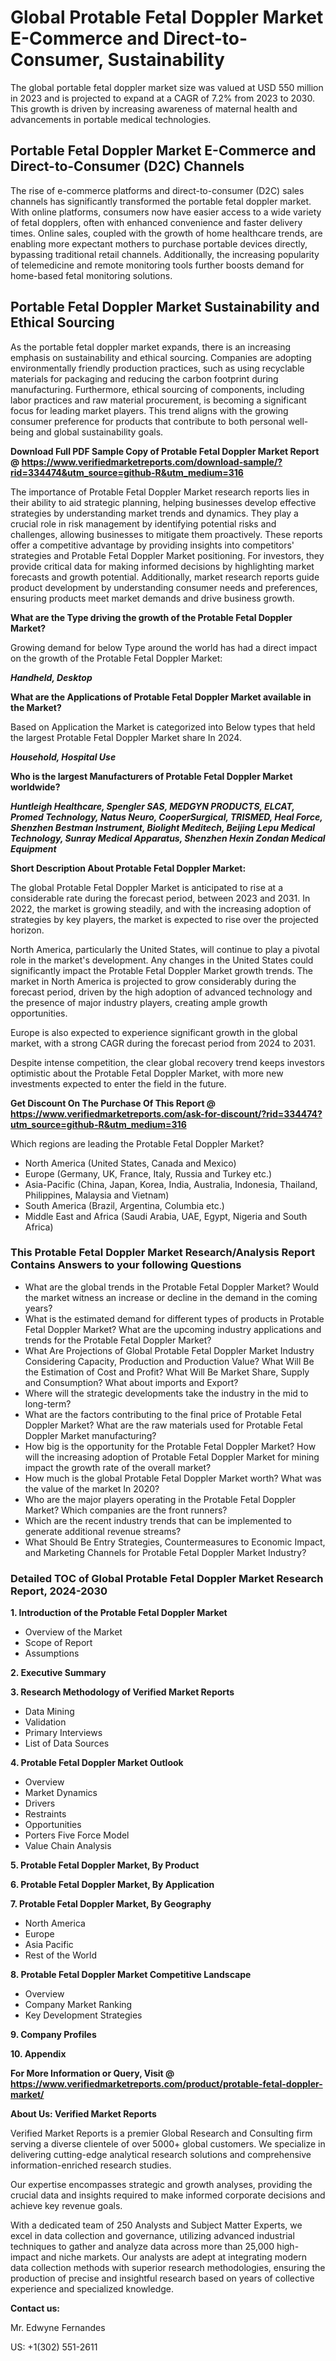 <h1>Global Protable Fetal Doppler Market E-Commerce and Direct-to-Consumer, Sustainability</h1><p class=""><p>The global portable fetal doppler market size was valued at USD 550 million in 2023 and is projected to expand at a CAGR of 7.2% from 2023 to 2030. This growth is driven by increasing awareness of maternal health and advancements in portable medical technologies.</p><h2>Portable Fetal Doppler Market E-Commerce and Direct-to-Consumer (D2C) Channels</h2><p>The rise of e-commerce platforms and direct-to-consumer (D2C) sales channels has significantly transformed the portable fetal doppler market. With online platforms, consumers now have easier access to a wide variety of fetal dopplers, often with enhanced convenience and faster delivery times. Online sales, coupled with the growth of home healthcare trends, are enabling more expectant mothers to purchase portable devices directly, bypassing traditional retail channels. Additionally, the increasing popularity of telemedicine and remote monitoring tools further boosts demand for home-based fetal monitoring solutions.</p><h2>Portable Fetal Doppler Market Sustainability and Ethical Sourcing</h2><p>As the portable fetal doppler market expands, there is an increasing emphasis on sustainability and ethical sourcing. Companies are adopting environmentally friendly production practices, such as using recyclable materials for packaging and reducing the carbon footprint during manufacturing. Furthermore, ethical sourcing of components, including labor practices and raw material procurement, is becoming a significant focus for leading market players. This trend aligns with the growing consumer preference for products that contribute to both personal well-being and global sustainability goals.</p></p><p class=""><strong>Download Full PDF Sample Copy of Protable Fetal Doppler Market Report @ <a href="https://www.verifiedmarketreports.com/download-sample/?rid=334474&utm_source=github-R&utm_medium=316" target="_blank">https://www.verifiedmarketreports.com/download-sample/?rid=334474&utm_source=github-R&utm_medium=316</a></strong></p><p>The importance of&nbsp;Protable Fetal Doppler Market research reports lies in their ability to aid strategic planning, helping businesses develop effective strategies by understanding market trends and dynamics. They play a crucial role in risk management by identifying potential risks and challenges, allowing businesses to mitigate them proactively. These reports offer a competitive advantage by providing insights into competitors' strategies and Protable Fetal Doppler Market positioning. For investors, they provide critical data for making informed decisions by highlighting market forecasts and growth potential. Additionally, market research reports guide product development by understanding consumer needs and preferences, ensuring products meet market demands and drive business growth.</p><p><strong>What are the&nbsp;Type driving the growth of the Protable Fetal Doppler Market?</strong></p><p id="" class="">Growing demand for below Type around the world has had a direct impact on the growth of the Protable Fetal Doppler Market:</p><p class=""><em><strong>Handheld, Desktop</strong></em></p><p class=""><strong>What are the&nbsp;Applications&nbsp;of Protable Fetal Doppler Market available in the Market?</strong></p><p id="" class="">Based on Application the Market is categorized into Below types that held the largest Protable Fetal Doppler Market share In 2024.</p><p class=""><em><strong>Household, Hospital Use</strong></em></p><p class=""><strong>Who is the largest Manufacturers of Protable Fetal Doppler Market worldwide?</strong></p><p><em><strong>Huntleigh Healthcare, Spengler SAS, MEDGYN PRODUCTS, ELCAT, Promed Technology, Natus Neuro, CooperSurgical, TRISMED, Heal Force, Shenzhen Bestman Instrument, Biolight Meditech, Beijing Lepu Medical Technology, Sunray Medical Apparatus, Shenzhen Hexin Zondan Medical Equipment</strong></em></p><p id="" class=""><strong>Short Description About Protable Fetal Doppler Market:</strong></p><p>The global Protable Fetal Doppler Market is anticipated to rise at a considerable rate during the forecast period, between 2023 and 2031. In 2022, the market is growing steadily, and with the increasing adoption of strategies by key players, the market is expected to rise over the projected horizon.</p><p>North America, particularly the United States, will continue to play a pivotal role in the market's development. Any changes in the United States could significantly impact the Protable Fetal Doppler Market growth trends. The market in North America is projected to grow considerably during the forecast period, driven by the high adoption of advanced technology and the presence of major industry players, creating ample growth opportunities.</p><p>Europe is also expected to experience significant growth in the global market, with a strong CAGR during the forecast period from 2024 to 2031.</p><p>Despite intense competition, the clear global recovery trend keeps investors optimistic about the Protable Fetal Doppler Market, with more new investments expected to enter the field in the future.</p><p id="" class=""><strong>Get Discount On The Purchase Of This Report @ <a href="https://www.verifiedmarketreports.com/ask-for-discount/?rid=334474?utm_source=github-R&utm_medium=316" target="_blank">https://www.verifiedmarketreports.com/ask-for-discount/?rid=334474?utm_source=github-R&utm_medium=316</a></strong></p><p class="">Which regions are leading the Protable Fetal Doppler Market?</p><ul><li>North America (United States, Canada and Mexico)</li><li>Europe (Germany, UK, France, Italy, Russia and Turkey etc.)</li><li>Asia-Pacific (China, Japan, Korea, India, Australia, Indonesia, Thailand, Philippines, Malaysia and Vietnam)</li><li>South America (Brazil, Argentina, Columbia etc.)</li><li>Middle East and Africa (Saudi Arabia, UAE, Egypt, Nigeria and South Africa)</li></ul><h3 id="" class="">This Protable Fetal Doppler Market Research/Analysis Report Contains Answers to your following Questions</h3><ul><li>What are the global trends in the Protable Fetal Doppler Market? Would the market witness an increase or decline in the demand in the coming years?</li><li>What is the estimated demand for different types of products in Protable Fetal Doppler Market? What are the upcoming industry applications and trends for the Protable Fetal Doppler Market?</li><li>What Are Projections of Global Protable Fetal Doppler Market Industry Considering Capacity, Production and Production Value? What Will Be the Estimation of Cost and Profit? What Will Be Market Share, Supply and Consumption? What about imports and Export?</li><li>Where will the strategic developments take the industry in the mid to long-term?</li><li>What are the factors contributing to the final price of Protable Fetal Doppler Market? What are the raw materials used for Protable Fetal Doppler Market manufacturing?</li><li>How big is the opportunity for the Protable Fetal Doppler Market? How will the increasing adoption of Protable Fetal Doppler Market for mining impact the growth rate of the overall market?</li><li>How much is the global Protable Fetal Doppler Market worth? What was the value of the market In 2020?</li><li>Who are the major players operating in the Protable Fetal Doppler Market? Which companies are the front runners?</li><li>Which are the recent industry trends that can be implemented to generate additional revenue streams?</li><li>What Should Be Entry Strategies, Countermeasures to Economic Impact, and Marketing Channels for Protable Fetal Doppler Market Industry?</li></ul><h3 id="" class="">Detailed TOC of Global Protable Fetal Doppler Market Research Report, 2024-2030</h3><p id="" class=""><strong>1. Introduction of the Protable Fetal Doppler Market</strong></p><ul><li>Overview of the Market</li><li>Scope of Report</li><li>Assumptions</li></ul><p id="" class=""><strong>2. Executive Summary</strong></p><p id="" class=""><strong>3. Research Methodology of Verified Market Reports</strong></p><ul><li>Data Mining</li><li>Validation</li><li>Primary Interviews</li><li>List of Data Sources</li></ul><p id="" class=""><strong>4. Protable Fetal Doppler Market Outlook</strong></p><ul><li>Overview</li><li>Market Dynamics</li><li>Drivers</li><li>Restraints</li><li>Opportunities</li><li>Porters Five Force Model</li><li>Value Chain Analysis</li></ul><p id="" class=""><strong>5. Protable Fetal Doppler Market, By Product</strong></p><p id="" class=""><strong>6. Protable Fetal Doppler Market, By Application</strong></p><p id="" class=""><strong>7. Protable Fetal Doppler Market, By Geography</strong></p><ul><li>North America</li><li>Europe</li><li>Asia Pacific</li><li>Rest of the World</li></ul><p id="" class=""><strong>8. Protable Fetal Doppler Market Competitive Landscape</strong></p><ul><li>Overview</li><li>Company Market Ranking</li><li>Key Development Strategies</li></ul><p id="" class=""><strong>9. Company Profiles</strong></p><p id="" class=""><strong>10. Appendix</strong></p><p id="" class=""><strong>For More Information or Query, Visit @ <a href="https://www.verifiedmarketreports.com/product/protable-fetal-doppler-market/" target="_blank">https://www.verifiedmarketreports.com/product/protable-fetal-doppler-market/</a></strong></p><p id="" class=""><strong>About Us: Verified Market Reports</strong></p><p id="" class="">Verified Market Reports is a premier Global Research and Consulting firm serving a diverse clientele of over 5000+ global customers. We specialize in delivering cutting-edge analytical research solutions and comprehensive information-enriched research studies.</p><p id="" class="">Our expertise encompasses strategic and growth analyses, providing the crucial data and insights required to make informed corporate decisions and achieve key revenue goals.</p><p id="" class="">With a dedicated team of 250 Analysts and Subject Matter Experts, we excel in data collection and governance, utilizing advanced industrial techniques to gather and analyze data across more than 25,000 high-impact and niche markets. Our analysts are adept at integrating modern data collection methods with superior research methodologies, ensuring the production of precise and insightful research based on years of collective experience and specialized knowledge.</p><p id="" class=""><strong>Contact us:</strong></p><p id="" class="">Mr. Edwyne Fernandes</p><p id="" class="">US: +1(302) 551-2611</p>